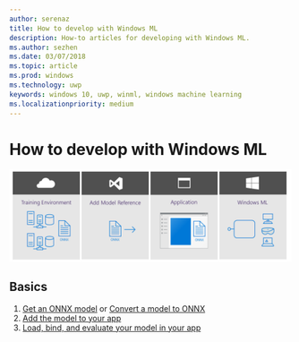 ```yaml
---
author: serenaz
title: How to develop with Windows ML
description: How-to articles for developing with Windows ML.
ms.author: sezhen
ms.date: 03/07/2018
ms.topic: article
ms.prod: windows
ms.technology: uwp
keywords: windows 10, uwp, winml, windows machine learning
ms.localizationpriority: medium
---
```


# How to develop with Windows ML

![windows ML developer flow](images/winmlstory.png)

## Basics

1. [Get an ONNX model](get-onnx-model.md) or [Convert a model to ONNX](conversion-samples.md)
2. [Add the model to your app](mlgen.md)
3. [Load, bind, and evaluate your model in your app](load-bind-evaluate.md)
